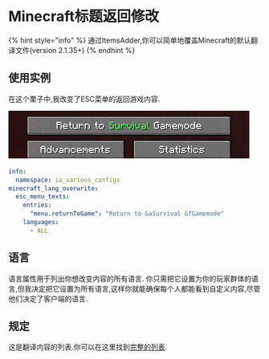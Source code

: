 # Minecraft标题返回修改

{% hint style="info" %}
通过ItemsAdder,你可以简单地覆盖Minecraft的默认翻译文件\(version 2.1.35+\)
{% endhint %}

## 使用实例

在这个栗子中,我改变了ESC菜单的返回游戏内容.

![](../../../.gitbook/assets/image%20%2831%29.png)

```yaml
info:
  namespace: ia_various_configs
minecraft_lang_overwrite:
  esc_menu_texts:
    entries:
      "menu.returnToGame": "Return to &aSurvival &fGamemode"
    languages:
      - ALL
```

## 语言

语言属性用于列出你想改变内容的所有语言. 
你只需把它设置为你的玩家群体的语言,但我决定把它设置为所有语言,这样你就能确保每个人都能看到自定义内容,尽管他们决定了客户端的语言.

## 规定

这是翻译内容的列表.你可以在这里找到[完整的列表](https://gist.github.com/LoneDev6/1df03fd853b2b244a7348216c8fa909d).

